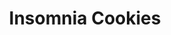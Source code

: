 ---
title: "Insomnia Cookies"
url: /cleveland/insomnia-cookies-west-6th-street/
shop: Konditorei
---